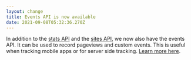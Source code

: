 ```yaml
---
layout: change
title: Events API is now available
date: 2021-09-08T05:32:36.270Z
---
```

In addition to the [stats API](https://plausible.io/docs/stats-api) and the [sites API](https://plausible.io/docs/sites-api), we now also have the events API. It can be used to record pageviews and custom events. This is useful when tracking mobile apps or for server side tracking. [Learn more here](https://plausible.io/docs/events-api).